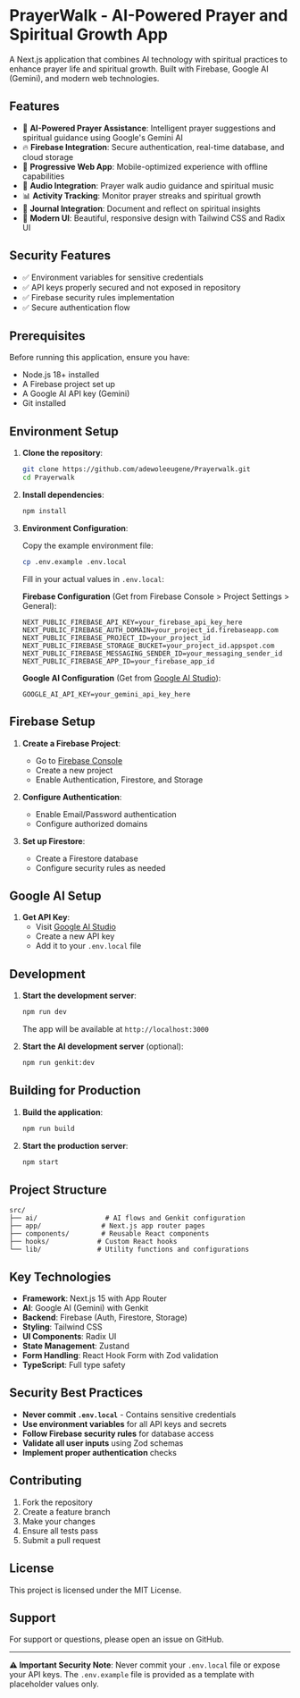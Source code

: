 # PrayerWalk - AI-Powered Prayer and Spiritual Growth App

A Next.js application that combines AI technology with spiritual practices to enhance prayer life and spiritual growth. Built with Firebase, Google AI (Gemini), and modern web technologies.

## Features

- 🤖 **AI-Powered Prayer Assistance**: Intelligent prayer suggestions and spiritual guidance using Google's Gemini AI
- 🔥 **Firebase Integration**: Secure authentication, real-time database, and cloud storage
- 📱 **Progressive Web App**: Mobile-optimized experience with offline capabilities
- 🎵 **Audio Integration**: Prayer walk audio guidance and spiritual music
- 📊 **Activity Tracking**: Monitor prayer streaks and spiritual growth
- 📝 **Journal Integration**: Document and reflect on spiritual insights
- 🎨 **Modern UI**: Beautiful, responsive design with Tailwind CSS and Radix UI

## Security Features

- ✅ Environment variables for sensitive credentials
- ✅ API keys properly secured and not exposed in repository
- ✅ Firebase security rules implementation
- ✅ Secure authentication flow

## Prerequisites

Before running this application, ensure you have:

- Node.js 18+ installed
- A Firebase project set up
- A Google AI API key (Gemini)
- Git installed

## Environment Setup

1. **Clone the repository**:
   ```bash
   git clone https://github.com/adewoleeugene/Prayerwalk.git
   cd Prayerwalk
   ```

2. **Install dependencies**:
   ```bash
   npm install
   ```

3. **Environment Configuration**:
   
   Copy the example environment file:
   ```bash
   cp .env.example .env.local
   ```
   
   Fill in your actual values in `.env.local`:
   
   **Firebase Configuration** (Get from Firebase Console > Project Settings > General):
   ```env
   NEXT_PUBLIC_FIREBASE_API_KEY=your_firebase_api_key_here
   NEXT_PUBLIC_FIREBASE_AUTH_DOMAIN=your_project_id.firebaseapp.com
   NEXT_PUBLIC_FIREBASE_PROJECT_ID=your_project_id
   NEXT_PUBLIC_FIREBASE_STORAGE_BUCKET=your_project_id.appspot.com
   NEXT_PUBLIC_FIREBASE_MESSAGING_SENDER_ID=your_messaging_sender_id
   NEXT_PUBLIC_FIREBASE_APP_ID=your_firebase_app_id
   ```
   
   **Google AI Configuration** (Get from [Google AI Studio](https://makersuite.google.com/app/apikey)):
   ```env
   GOOGLE_AI_API_KEY=your_gemini_api_key_here
   ```

## Firebase Setup

1. **Create a Firebase Project**:
   - Go to [Firebase Console](https://console.firebase.google.com/)
   - Create a new project
   - Enable Authentication, Firestore, and Storage

2. **Configure Authentication**:
   - Enable Email/Password authentication
   - Configure authorized domains

3. **Set up Firestore**:
   - Create a Firestore database
   - Configure security rules as needed

## Google AI Setup

1. **Get API Key**:
   - Visit [Google AI Studio](https://makersuite.google.com/app/apikey)
   - Create a new API key
   - Add it to your `.env.local` file

## Development

1. **Start the development server**:
   ```bash
   npm run dev
   ```
   
   The app will be available at `http://localhost:3000`

2. **Start the AI development server** (optional):
   ```bash
   npm run genkit:dev
   ```

## Building for Production

1. **Build the application**:
   ```bash
   npm run build
   ```

2. **Start the production server**:
   ```bash
   npm start
   ```

## Project Structure

```
src/
├── ai/                 # AI flows and Genkit configuration
├── app/               # Next.js app router pages
├── components/        # Reusable React components
├── hooks/            # Custom React hooks
└── lib/              # Utility functions and configurations
```

## Key Technologies

- **Framework**: Next.js 15 with App Router
- **AI**: Google AI (Gemini) with Genkit
- **Backend**: Firebase (Auth, Firestore, Storage)
- **Styling**: Tailwind CSS
- **UI Components**: Radix UI
- **State Management**: Zustand
- **Form Handling**: React Hook Form with Zod validation
- **TypeScript**: Full type safety

## Security Best Practices

- **Never commit `.env.local`** - Contains sensitive credentials
- **Use environment variables** for all API keys and secrets
- **Follow Firebase security rules** for database access
- **Validate all user inputs** using Zod schemas
- **Implement proper authentication** checks

## Contributing

1. Fork the repository
2. Create a feature branch
3. Make your changes
4. Ensure all tests pass
5. Submit a pull request

## License

This project is licensed under the MIT License.

## Support

For support or questions, please open an issue on GitHub.

---

**⚠️ Important Security Note**: Never commit your `.env.local` file or expose your API keys. The `.env.example` file is provided as a template with placeholder values only.
